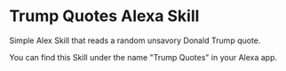 # Trump Quotes Alexa Skill
Simple Alex Skill that reads a random unsavory Donald Trump quote.

You can find this Skill under the name "Trump Quotes" in your Alexa app. 
